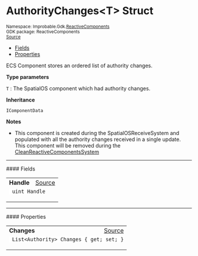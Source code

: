 
# AuthorityChanges&lt;T&gt; Struct
<sup>
Namespace: Improbable.Gdk.<a href="{{urlRoot}}/api/reactive-components-index">ReactiveComponents</a><br/>
GDK package: ReactiveComponents<br/>
<a href="https://www.github.com/spatialos/gdk-for-unity/blob/0.2.2/workers/unity/Packages/com.improbable.gdk.core/ReactiveComponents/Authority/AuthorityChanges.cs/#L18">Source</a>
<style>
a code {
                    padding: 0em 0.25em!important;
}
code {
                    background-color: #ffffff!important;
}
</style>
</sup>
<nav id="pageToc" class="page-toc"><ul><li><a href="#fields">Fields</a>
<li><a href="#properties">Properties</a>
</ul></nav>

</p>



<p>ECS Component stores an ordered list of authority changes. </p>


</p>

<b>Type parameters</b>

<code>T</code> : The SpatialOS component which had authority changes.


</p>

<b>Inheritance</b>

<code>IComponentData</code>


</p>

<b>Notes</b>

- This component is created during the SpatialOSReceiveSystem and populated with all the authority changes received in a single update. This component will be removed during the <a href="{{urlRoot}}/api/reactive-components/clean-reactive-components-system">CleanReactiveComponentsSystem</a>





</p>
<hr style="width:100%; border-top-color:#d8d8d8" />
#### Fields


</p>




<table width="100%">
    <tr>
        <td style="border-right:none"><b>Handle</b></td>
        <td style="border-left:none; text-align:right"><a href="https://www.github.com/spatialos/gdk-for-unity/blob/0.2.2/workers/unity/Packages/com.improbable.gdk.core/ReactiveComponents/Authority/AuthorityChanges.cs/#L20">Source</a></td>
    </tr>
    <tr>
        <td colspan="2">
<code> uint Handle</code></p>


</td>
    </tr>
</table>





</p>
<hr style="width:100%; border-top-color:#d8d8d8" />
#### Properties


</p>




<table width="100%">
    <tr>
        <td style="border-right:none"><b>Changes</b></td>
        <td style="border-left:none; text-align:right"><a href="https://www.github.com/spatialos/gdk-for-unity/blob/0.2.2/workers/unity/Packages/com.improbable.gdk.core/ReactiveComponents/Authority/AuthorityChanges.cs/#L22">Source</a></td>
    </tr>
    <tr>
        <td colspan="2">
<code> List&lt;Authority&gt; Changes { get; set; }</code></p>



</td>
    </tr>
</table>








